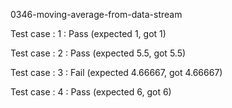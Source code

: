 
0346-moving-average-from-data-stream


Test case : 1 : Pass
 (expected 1, got 1)

Test case : 2 : Pass
 (expected 5.5, got 5.5)

Test case : 3 : Fail
 (expected 4.66667, got 4.66667)

Test case : 4 : Pass
 (expected 6, got 6)
